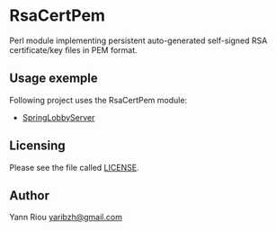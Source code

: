 RsaCertPem
==========
Perl module implementing persistent auto-generated self-signed RSA certificate/key files in PEM format.

Usage exemple
-------------
Following project uses the RsaCertPem module:
* [SpringLobbyServer](https://github.com/Yaribz/SpringLobbyServer)

Licensing
---------
Please see the file called [LICENSE](LICENSE).

Author
------
Yann Riou <yaribzh@gmail.com>
